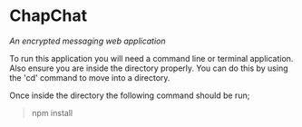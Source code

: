 # ChapChat

*An encrypted messaging web application*

To run this application you will need a command line or terminal application. Also ensure you are inside the directory properly. You can do this by using the 'cd' command to move into a directory.

Once inside the directory the following command should be run;

> npm install
